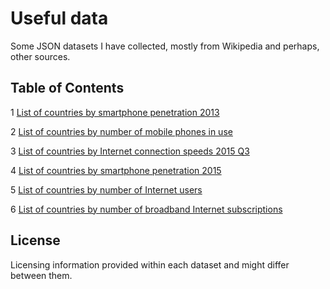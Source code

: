 # Useful data

Some JSON datasets I have collected, mostly from Wikipedia and perhaps, other sources.

## Table of Contents

1 [List of countries by smartphone penetration 2013](./data/list-of-countries-by-smartphone-penetration-2013.json)

2 [List of countries by number of mobile phones in use](./data/list-of-countries-by-number-of-mobile-phones-in-use.json)

3 [List of countries by Internet connection speeds 2015 Q3](./data/list-of-countries-by-internet-connection-speeds-2015-q3.json)

4 [List of countries by smartphone penetration 2015](./data/list-of-countries-by-smartphone-penetration-2015.json)

5 [List of countries by number of Internet users](./data/list-of-countries-by-number-of-internet-users.json)

6 [List of countries by number of broadband Internet subscriptions](./data/list-of-countries-by-number-of-broadband-internet-subscriptions.json)



## License
Licensing information provided within each dataset and might differ between them.